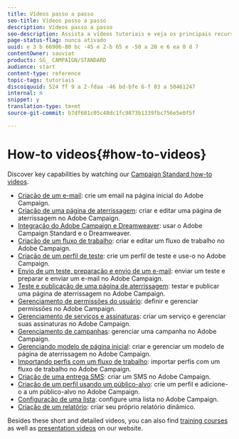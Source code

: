 ```yaml
---
title: Vídeos passo a passo
seo-title: Vídeos passo a passo
description: Vídeos passo a passo
seo-description: Assista a vídeos tutoriais e veja os principais recursos do Adobe Campaign.
page-status-flag: nunca ativado
uuid: e 3 b 66906-80 bc -45 e 2-b 65 e -50 a 20 e 6 ea 0 d 7
contentOwner: sauviat
products: SG_ CAMPAIGN/STANDARD
audience: start
content-type: reference
topic-tags: tutoriais
discoiquuid: 524 ff 9 a 2-fdaa -46 bd-bfe 6-f 03 a 50461247
internal: n
snippet: y
translation-type: tm+mt
source-git-commit: b7df681c05c48dc1fc9873b1339fbc756e5e0f5f

---
```



# How-to videos{#how-to-videos}

Discover key capabilities by watching our [Campaign Standard how-to videos](https://helpx.adobe.com/campaign/kt/acs/index/acs-videos.html).

* [Criação de um e-mail](https://helpx.adobe.com/campaign/kt/acs/using/acs-create-email-from-homepage-feature-video-use.html): crie um email na página inicial do Adobe Campaign.
* [Criação de uma página de aterrissagem](https://helpx.adobe.com/campaign/kt/acs/using/acs-create-edit-landing-page-feature-video-use.html): criar e editar uma página de aterrissagem no Adobe Campaign.
* [Integração do Adobe Campaign e Dreamweaver](https://docs.campaign.adobe.com/doc/standard/en/Videos/ACS_Dreamweaver.mp4): usar o Adobe Campaign Standard e o Dreamweaver.
* [Criação de um fluxo de trabalho](https://helpx.adobe.com/campaign/kt/acs/using/acs-create-workflow-feature-video-use.html): criar e editar um fluxo de trabalho no Adobe Campaign.
* [Criação de um perfil de teste](https://helpx.adobe.com/campaign/kt/acs/using/acs-test-profiles-feature-video-use.html): crie um perfil de teste e use-o no Adobe Campaign.
* [Envio de um teste, preparação e envio de um e-mail](https://helpx.adobe.com/campaign/kt/acs/using/acs-sending-test-preparing-sending-email-feature-video-use.html): enviar um teste e preparar e enviar um e-mail no Adobe Campaign.
* [Teste e publicação de uma página de aterrissagem](https://helpx.adobe.com/campaign/kt/acs/using/acs-create-edit-landing-page-feature-video-use.html): testar e publicar uma página de aterrissagem no Adobe Campaign.
* [Gerenciamento de permissões do usuário](https://helpx.adobe.com/campaign/kt/acs/using/acs-user-access-rights-feature-video-use.html): definir e gerenciar permissões no Adobe Campaign.
* [Gerenciamento de serviços e assinaturas](https://helpx.adobe.com/campaign/kt/acs/using/acs-services-and-subscriptions-feature-video-use.html): criar um serviço e gerenciar suas assinaturas no Adobe Campaign.
* [Gerenciamento de campanhas](https://helpx.adobe.com/campaign/kt/acs/using/acs-managing-campaigns-feature-video-use.html): gerenciar uma campanha no Adobe Campaign.
* [Gerenciando modelo de página inicial](https://docs.campaign.adobe.com/doc/standard/en/Videos/LP_template_configuration.mp4): criar e gerenciar um modelo de página de aterrissagem no Adobe Campaign.
* [Importando perfis com um fluxo de trabalho](https://docs.campaign.adobe.com/doc/standard/en/Videos/importing_profiles.mp4): importar perfis com um fluxo de trabalho no Adobe Campaign.
* [Criação de uma entrega SMS](https://docs.campaign.adobe.com/doc/standard/en/Videos/creating_sms.mp4): criar um SMS no Adobe Campaign.
* [Criação de um perfil usando um público-alvo](https://docs.campaign.adobe.com/doc/standard/en/Videos/creating_profile_using_audience.mp4): crie um perfil e adicione-o a um público-alvo no Adobe Campaign.
* [Configuração de uma lista](https://docs.campaign.adobe.com/doc/standard/en/Videos/configuring_list_ACS.mp4): configure uma lista no Adobe Campaign.
* [Criação de um relatório](https://helpx.adobe.com/campaign/kt/acs/using/acs-creating-a-dynamic-report-feature-video-use.html): criar seu próprio relatório dinâmico.

Besides these short and detailed videos, you can also find [training courses](https://training.adobe.com/training/courses.html) as well as [presentation videos](http://www.adobe.com/training/video.html) on our website.
